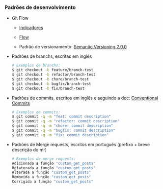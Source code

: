 ### Padrões de desenvolvimento

- Git Flow
    - [Indicadores](docs/flow-indicators.png)

    - [Flow](docs/flow.png)

    - Padrão de versionamento: [Semantic Versioning 2.0.0](https://semver.org/lang/pt-BR/)


- Padrões de branchs, escritas em inglês
    ```bash
    # Exemplos de branchs:
    $ git checkout -b feature/branch-test
    $ git checkout -b refactor/branch-test
    $ git checkout -b chore/branch-test
    $ git checkout -b bugfix/branch-test
    $ git checkout -b fix/branch-test
    ```

- Padrões de commits, escritos em inglês e seguindo a doc: [Conventional Commits](https://www.conventionalcommits.org/pt-br/v1.0.0/)
    ```bash
    # Exemplos de commits:
    $ git commit -q -m "feat: commit description"
    $ git commit -q -m "refactor: commit description"
    $ git commit -q -m "chore: commit description"
    $ git commit -q -m "bugfix: commit description"
    $ git commit -q -m "fix: commit description"
    ```

- Padrões de Merge requests, escritos em português (prefixo + breve descrição do mr)
    ```bash
    # Exemplos de merge requests:
    Adicionada a função "custom_get_posts"
    Refatorada a função "custom_get_posts"
    Alterada a função "custom_get_posts"
    Removida a função "custom_get_posts"
    Corrigida a função "custom_get_posts"
    ```
